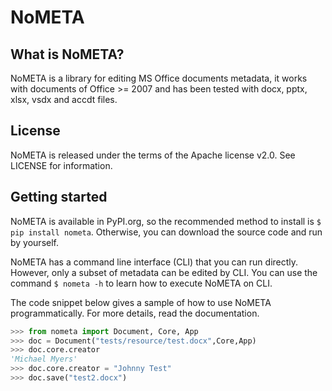 # NoMETA

## What is NoMETA?

NoMETA is a library for editing MS Office documents metadata, it works with documents of Office >= 2007 and has been tested with docx, pptx, xlsx, vsdx and accdt files.

## License

NoMETA is released under the terms of the Apache license v2.0. See LICENSE for information.

## Getting started

NoMETA is available in PyPI.org, so the recommended method to install is `$ pip install nometa`. Otherwise, you can download the source code and run by yourself.

NoMETA has a command line interface (CLI) that you can run directly. However, only a subset of metadata can be edited by CLI. You can use the command `$ nometa -h` to learn how to execute NoMETA on CLI.

The code snippet below gives a sample of how to use NoMETA programmatically. For more details, read the documentation.

```python
>>> from nometa import Document, Core, App
>>> doc = Document("tests/resource/test.docx",Core,App)
>>> doc.core.creator
'Michael Myers'
>>> doc.core.creator = "Johnny Test"
>>> doc.save("test2.docx")
```